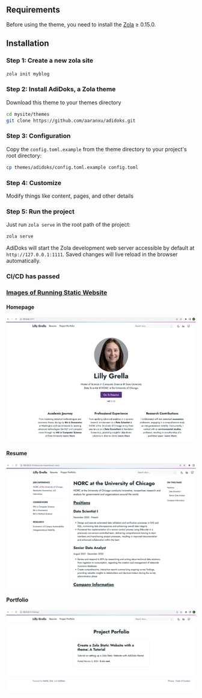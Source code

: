 
## Requirements

Before using the theme, you need to install the [Zola](https://www.getzola.org/documentation/getting-started/installation/) ≥ 0.15.0.

## Installation

### Step 1: Create a new zola site

```bash
zola init myblog
```

### Step 2: Install AdiDoks, a Zola theme

Download this theme to your themes directory

```bash
cd mysite/themes
git clone https://github.com/aaranxu/adidoks.git
```

### Step 3: Configuration

Copy the `config.toml.example` from the theme directory to your project's
root directory:

```bash
cp themes/adidoks/config.toml.example config.toml
```

### Step 4: Customize

Modify things like content, pages, and other details

### Step 5: Run the project

Just run `zola serve` in the root path of the project:

```bash
zola serve
```

AdiDoks will start the Zola development web server accessible by default at 
`http://127.0.0.1:1111`. Saved changes will live reload in the browser automatically.

### CI/CD has passed

### <u>Images of Running Static Website</u>

#### Homepage 
![homepage](images/homepage.png)
#### Resume 
![resume](images/resume.png)
#### Portfolio
![portfolio](images/portfolio.png)